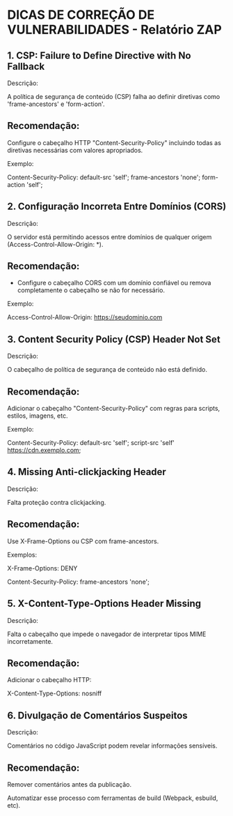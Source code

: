 # DICAS DE CORREÇÃO DE VULNERABILIDADES - Relatório ZAP

## **1. CSP: Failure to Define Directive with No Fallback**

Descrição:

A política de segurança de conteúdo (CSP) falha ao definir diretivas como 'frame-ancestors' e 'form-action'.

## **Recomendação:**

Configure o cabeçalho HTTP "Content-Security-Policy" incluindo todas as diretivas necessárias com valores apropriados.

Exemplo:

  Content-Security-Policy: default-src 'self'; frame-ancestors 'none'; form-action 'self';

## **2. Configuração Incorreta Entre Domínios (CORS)**

Descrição:

O servidor está permitindo acessos entre domínios de qualquer origem (Access-Control-Allow-Origin: \*).

## **Recomendação:**

- Configure o cabeçalho CORS com um domínio confiável ou remova completamente o cabeçalho se não for necessário.

Exemplo:

  Access-Control-Allow-Origin: https://seudominio.com

## **3. Content Security Policy (CSP) Header Not Set**

Descrição:

O cabeçalho de política de segurança de conteúdo não está definido.

## **Recomendação:**

Adicionar o cabeçalho "Content-Security-Policy" com regras para scripts, estilos, imagens, etc.

Exemplo:

  Content-Security-Policy: default-src 'self'; script-src 'self' https://cdn.exemplo.com;

## **4. Missing Anti-clickjacking Header**

Descrição:

Falta proteção contra clickjacking.

## **Recomendação:**

Use X-Frame-Options ou CSP com frame-ancestors.

Exemplos:

  X-Frame-Options: DENY

  Content-Security-Policy: frame-ancestors 'none';

## **5. X-Content-Type-Options Header Missing**

Descrição:

Falta o cabeçalho que impede o navegador de interpretar tipos MIME incorretamente.

## **Recomendação:**

Adicionar o cabeçalho HTTP:

  X-Content-Type-Options: nosniff

## **6. Divulgação de Comentários Suspeitos**

Descrição:

Comentários no código JavaScript podem revelar informações sensíveis.

## **Recomendação:**

Remover comentários antes da publicação.

Automatizar esse processo com ferramentas de build (Webpack, esbuild, etc).